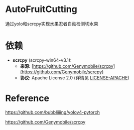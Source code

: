 # AutoFruitCutting
通过yolo和scrcpy实现水果忍者自动检测切水果
# 依赖
*   **scrcpy** (scrcpy-win64-v3.1):
    *   **来源:** [https://github.com/Genymobile/scrcpy](https://github.com/Genymobile/scrcpy)
    *   **协议:** Apache License 2.0 (详情见 [LICENSE-APACHE](LICENSE-APACHE))
# Reference
https://github.com/bubbliiiing/yolov4-pytorch

https://github.com/Genymobile/scrcpy
